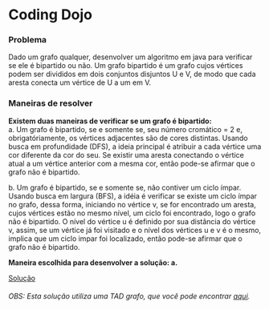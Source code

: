# Coding Dojo

### Problema 
Dado um grafo qualquer, desenvolver um algoritmo em java para verificar se ele é bipartido ou não. Um grafo bipartido é um grafo cujos vértices podem ser divididos em dois conjuntos disjuntos U e V, de modo que cada aresta conecta um vértice de U a um em V.

### Maneiras de resolver
**Existem duas maneiras de verificar se um grafo é bipartido:**  
a. Um grafo é bipartido, se e somente se, seu número cromático = 2 e, obrigatóriamente, os vértices adjacentes são de cores distintas.
Usando busca em profundidade (DFS), a ideia principal é atribuir a cada vértice uma cor diferente da cor do seu. Se existir uma aresta conectando o vértice atual
a um vértice anterior com a mesma cor, então pode-se afirmar que o grafo não é bipartido.   
  
b. Um grafo é bipartido, se e somente se, não contiver um ciclo ímpar. Usando busca em largura (BFS), a idéia é verificar se existe um ciclo ímpar no grafo, dessa
forma, iniciando no vértice v, se for encontrado um aresta, cujos vértices estão no mesmo nível, um ciclo foi encontrado, logo o grafo não é bipartido. O nível do
vértice u é definido por sua distância do vértice v, assim, se um vértice já foi visitado e o nível dos vértices u e v é o mesmo, implica que um ciclo impar foi
localizado, então pode-se afirmar que o grafo não é bipartido.

**Maneira escolhida para desenvolver a solução: a.**  


[Solução](https://github.com/thiagocezarns/coding-dojo/tree/main/src/main/java/aed)

###### OBS: Esta solução utiliza uma TAD grafo, que você pode encontrar [aqui](https://github.com/thiagocezarns/estrutura-de-dados-em-java).
